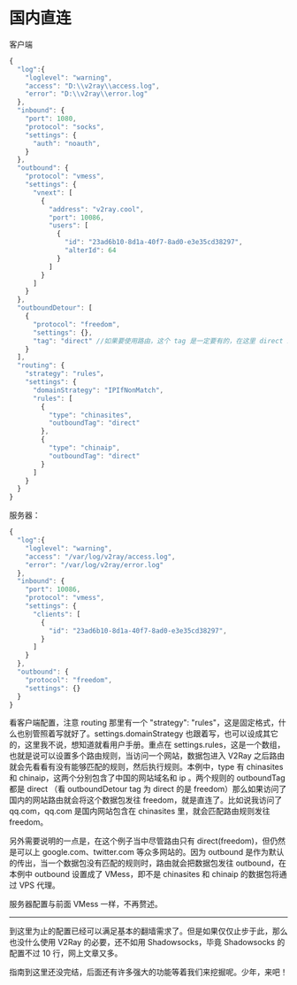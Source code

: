 # 国内直连

客户端
```javascript
{
  "log":{
    "loglevel": "warning",
    "access": "D:\\v2ray\\access.log",
    "error": "D:\\v2ray\\error.log"
  },
  "inbound": {
    "port": 1080,
    "protocol": "socks",
    "settings": {
      "auth": "noauth",  
    }
  },
  "outbound": {
    "protocol": "vmess",
    "settings": {
      "vnext": [
        {
          "address": "v2ray.cool",
          "port": 10086,  
          "users": [
            {
              "id": "23ad6b10-8d1a-40f7-8ad0-e3e35cd38297",
              "alterId": 64
            }
          ]
        }
      ]
    }
  },
  "outboundDetour": [
    {
      "protocol": "freedom",
      "settings": {},
      "tag": "direct" //如果要使用路由，这个 tag 是一定要有的，在这里 direct 就是 freedom 的一个标号，在路由中说 direct V2Ray 就知道是这里的 freedom 了
    }
  ],
  "routing": {
    "strategy": "rules"，
    "settings": {
      "domainStrategy": "IPIfNonMatch",
      "rules": [
        {
          "type": "chinasites",
          "outboundTag": "direct"
        },
        {
          "type": "chinaip",
          "outboundTag": "direct"
        }
      ]
    }
  }
}
```

服务器：
```javascript
{
  "log":{
    "loglevel": "warning",
    "access": "/var/log/v2ray/access.log",
    "error": "/var/log/v2ray/error.log"
  },
  "inbound": {
    "port": 10086,
    "protocol": "vmess",    
    "settings": {
      "clients": [
        {
          "id": "23ad6b10-8d1a-40f7-8ad0-e3e35cd38297",  
        }
      ]
    }
  },
  "outbound": {
    "protocol": "freedom",
    "settings": {}
  }
}
```

看客户端配置，注意 routing 那里有一个 "strategy": "rules"，这是固定格式，什么也别管照着写就好了。settings.domainStrategy 也跟着写，也可以设成其它的，这里我不说，想知道就看用户手册。重点在 settings.rules，这是一个数组，也就是说可以设置多个路由规则，当访问一个网站，数据包进入 V2Ray 之后路由就会先看看有没有能够匹配的规则，然后执行规则。本例中，type 有 chinasites 和 chinaip，这两个分别包含了中国的网站域名和 ip 。两个规则的 outboundTag 都是 direct （看 outboundDetour tag 为 direct 的是 freedom）那么如果访问了国内的网站路由就会将这个数据包发往 freedom，就是直连了。比如说我访问了 qq.com，qq.com 是国内网站包含在 chinasites 里，就会匹配路由规则发往 freedom。

另外需要说明的一点是，在这个例子当中尽管路由只有 direct(freedom)，但仍然是可以上 google.com、twitter.com 等众多网站的。因为 outbound 是作为默认的传出，当一个数据包没有匹配的规则时，路由就会把数据包发往 outbound，在本例中 outbound 设置成了 VMess，即不是 chinasites 和 chinaip 的数据包将通过 VPS 代理。

服务器配置与前面 VMess 一样，不再赘述。

-----
到这里为止的配置已经可以满足基本的翻墙需求了。但是如果仅仅止步于此，那么也没什么使用 V2Ray 的必要，还不如用 Shadowsocks，毕竟 Shadowsocks 的配置不过 10 行，网上文章又多。

指南到这里还没完结，后面还有许多强大的功能等着我们来挖掘呢。少年，来吧！
